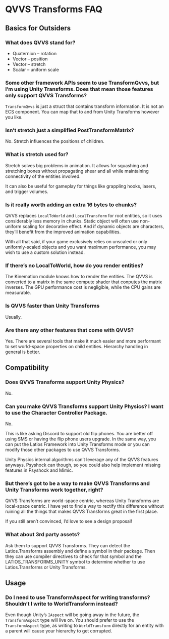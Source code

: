 # QVVS Transforms FAQ

## Basics for Outsiders

### What does QVVS stand for?

-   Quaternion – rotation
-   Vector – position
-   Vector – stretch
-   Scalar – uniform scale

### Some other framework APIs seem to use TransformQvvs, but I’m using Unity Transforms. Does that mean those features only support QVVS Transforms?

`TransformQvvs` is just a struct that contains transform information. It is not
an ECS component. You can map that to and from Unity Transforms however you
like.

### Isn’t stretch just a simplified PostTransformMatrix?

No. Stretch influences the positions of children.

### What is stretch used for?

Stretch solves big problems in animation. It allows for squashing and stretching
bones without propagating shear and all while maintaining connectivity of the
entities involved.

It can also be useful for gameplay for things like grappling hooks, lasers, and
trigger volumes.

### Is it really worth adding an extra 16 bytes to chunks?

QVVS replaces `LocalToWorld` and `LocalTransform` for root entities, so it uses
considerably less memory in chunks. Static object will often use non-uniform
scaling for decorative effect. And if dynamic objects are characters, they’ll
benefit from the improved animation capabilities.

With all that said, if your game exclusively relies on unscaled or only
uniformly-scaled objects and you want maximum performance, you may wish to use a
custom solution instead.

### If there’s no LocalToWorld, how do you render entities?

The Kinemation module knows how to render the entities. The QVVS is converted to
a matrix in the same compute shader that conputes the matrix inverses. The GPU
performance cost is negligible, while the CPU gains are measurable.

### Is QVVS faster than Unity Transforms

Usually.

### Are there any other features that come with QVVS?

Yes. There are several tools that make it much easier and more performant to set
world-space properties on child entities. Hierarchy handling in general is
better.

## Compatibility

### Does QVVS Transforms support Unity Physics?

No.

### Can you make QVVS Transforms support Unity Physics? I want to use the Character Controller Package.

No.

This is like asking Discord to support old flip phones. You are better off using
SMS or having the flip phone users upgrade. In the same way, you can put the
Latios Framework into Unity Transforms mode or you can modify those other
packages to use QVVS Transforms.

Unity Physics internal algorithms can’t leverage any of the QVVS features
anyways. Psyshock can though, so you could also help implement missing features
in Psyshock and Mimic.

### But there’s got to be a way to make QVVS Transforms and Unity Transforms work together, right?

QVVS Transforms are world-space centric, whereas Unity Transforms are
local-space centric. I have yet to find a way to rectify this difference without
ruining all the things that makes QVVS Transforms great in the first place.

If you still aren’t convinced, I’d love to see a design proposal!

### What about 3rd party assets?

Ask them to support QVVS Transforms. They can detect the Latios.Transforms
assembly and define a symbol in their package. Then they can use compiler
directives to check for that symbol and the LATIOS_TRANSFORMS_UNITY symbol to
determine whether to use Latios.Transforms or Unity Transforms.

## Usage

### Do I need to use TransformAspect for writing transforms? Shouldn’t I write to WorldTransform instead?

Even though Unity’s `IAspect` will be going away in the future, the
`TransformAspect` type will live on. You should prefer to use the
`TransformAspect` type, as writing to `WorldTransform` directly for an entity
with a parent will cause your hierarchy to get corrupted.

